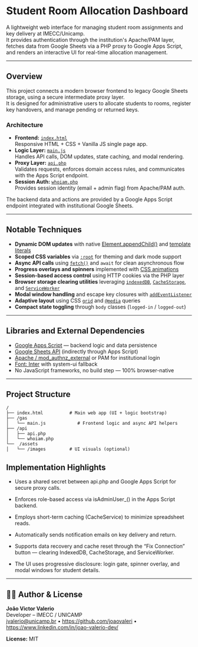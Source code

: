 # Student Room Allocation Dashboard

A lightweight web interface for managing student room assignments and key delivery at IMECC/Unicamp.  
It provides authentication through the institution's Apache/PAM layer, fetches data from Google Sheets via a PHP proxy to Google Apps Script, and renders an interactive UI for real-time allocation management.

---

## Overview

This project connects a modern browser frontend to legacy Google Sheets storage, using a secure intermediate proxy layer.  
It is designed for administrative users to allocate students to rooms, register key handovers, and manage pending or returned keys.

### Architecture

- **Frontend:** [`index.html`](./index.html)  
  Responsive HTML + CSS + Vanilla JS single page app.
- **Logic Layer:** [`main.js`](./main.js)  
  Handles API calls, DOM updates, state caching, and modal rendering.
- **Proxy Layer:** [`api.php`](./api.php)  
  Validates requests, enforces domain access rules, and communicates with the Apps Script endpoint.
- **Session Auth:** [`whoiam.php`](./whoiam.php)  
  Provides session identity (email + admin flag) from Apache/PAM auth.

The backend data and actions are provided by a Google Apps Script endpoint integrated with institutional Google Sheets.

---

## Notable Techniques

- **Dynamic DOM updates** with native [Element.appendChild()](https://developer.mozilla.org/en-US/docs/Web/API/Element/appendChild) and [template literals](https://developer.mozilla.org/en-US/docs/Web/JavaScript/Reference/Template_literals)
- **Scoped CSS variables** via [`:root`](https://developer.mozilla.org/en-US/docs/Web/CSS/:root) for theming and dark mode support
- **Async API calls** using [`fetch()`](https://developer.mozilla.org/en-US/docs/Web/API/fetch) and `await` for clean asynchronous flow
- **Progress overlays and spinners** implemented with [CSS animations](https://developer.mozilla.org/en-US/docs/Web/CSS/@keyframes)
- **Session-based access control** using HTTP cookies via the PHP layer
- **Browser storage clearing utilities** leveraging [`indexedDB`](https://developer.mozilla.org/en-US/docs/Web/API/IndexedDB_API), [`CacheStorage`](https://developer.mozilla.org/en-US/docs/Web/API/Cache), and [`ServiceWorker`](https://developer.mozilla.org/en-US/docs/Web/API/Service_Worker_API)
- **Modal window handling** and escape key closures with [`addEventListener`](https://developer.mozilla.org/en-US/docs/Web/API/EventTarget/addEventListener)
- **Adaptive layout** using CSS [`grid`](https://developer.mozilla.org/en-US/docs/Web/CSS/CSS_grid_layout) and [`@media`](https://developer.mozilla.org/en-US/docs/Web/CSS/@media) queries
- **Compact state toggling** through `body` classes (`logged-in` / `logged-out`)

---

## Libraries and External Dependencies

- [Google Apps Script](https://developers.google.com/apps-script) — backend logic and data persistence
- [Google Sheets API](https://developers.google.com/sheets/api) (indirectly through Apps Script)
- [Apache / mod_authnz_external](https://httpd.apache.org/docs/current/mod/mod_authnz_external.html) or PAM for institutional login
- [Font: Inter](https://fonts.google.com/specimen/Inter) with system-ui fallback
- No JavaScript frameworks, no build step — 100% browser-native

---

## Project Structure

```plaintext
/
├── index.html          # Main web app (UI + logic bootstrap)
├── /gas
│   └── main.js            # Frontend logic and async API helpers
├── /api
│   ├── api.php
│   └── whoiam.php
└──  /assets
│   └── /images         # UI visuals (optional)

```

## Implementation Highlights

- Uses a shared secret between api.php and Google Apps Script for secure proxy calls.

- Enforces role-based access via isAdminUser_() in the Apps Script backend.

- Employs short-term caching (CacheService) to minimize spreadsheet reads.

- Automatically sends notification emails on key delivery and return.

- Supports data recovery and cache reset through the “Fix Connection” button — clearing IndexedDB, CacheStorage, and ServiceWorker.

- The UI uses progressive disclosure: login gate, spinner overlay, and modal windows for student details.

---

## 👨‍💻 Author & License

**João Victor Valerio**  
Developer – IMECC / UNICAMP  
jvalerio@unicamp.br • https://github.com/joaovaleri • https://www.linkedin.com/in/joao-valerio-dev/  

**License:** MIT
    
